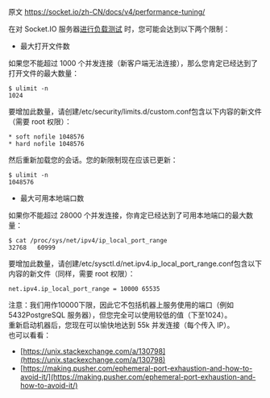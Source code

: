原文 https://socket.io/zh-CN/docs/v4/performance-tuning/

在对 Socket.IO 服务器[进行负载测试](https://socket.io/zh-CN/docs/v4/load-testing/) 时，您可能会达到以下两个限制：

- 最大打开文件数

如果您不能超过 1000 个并发连接（新客户端无法连接），那么您肯定已经达到了打开文件的最大数量：

```
$ ulimit -n
1024
```

要增加此数量，请创建/etc/security/limits.d/custom.conf包含以下内容的新文件（需要 root 权限）：

```
* soft nofile 1048576
* hard nofile 1048576
```

然后重新加载您的会话。您的新限制现在应该已更新：

```
$ ulimit -n
1048576
```

- 最大可用本地端口数

如果你不能超过 28000 个并发连接，你肯定已经达到了可用本地端口的最大数量：

```
$ cat /proc/sys/net/ipv4/ip_local_port_range
32768   60999
```

要增加此数量，请创建/etc/sysctl.d/net.ipv4.ip_local_port_range.conf包含以下内容的新文件（同样，需要 root 权限）：

```
net.ipv4.ip_local_port_range = 10000 65535
```

注意：我们用作10000下限，因此它不包括机器上服务使用的端口（例如5432PostgreSQL 服务器），但您完全可以使用较低的值（下至1024）。<br />重新启动机器后，您现在可以愉快地达到 55k 并发连接（每个传入
IP）。<br />也可以看看：

- [https://unix.stackexchange.com/a/130798](https://unix.stackexchange.com/a/130798)
- [https://making.pusher.com/ephemeral-port-exhaustion-and-how-to-avoid-it/](https://making.pusher.com/ephemeral-port-exhaustion-and-how-to-avoid-it/)
